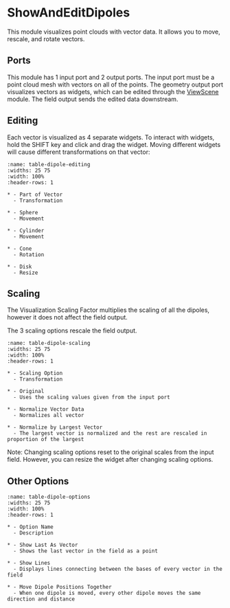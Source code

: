 # ShowAndEditDipoles

This module visualizes point clouds with vector data.
It allows you to move, rescale, and rotate vectors.

## Ports
This module has 1 input port and 2 output ports.
The input port must be a point cloud mesh with vectors on all of the points.
The geometry output port visualizes vectors as widgets, which can be edited through the [ViewScene](../Render/ViewScene.md) module.
The field output sends the edited data downstream.

## Editing
Each vector is visualized as 4 separate widgets.
To interact with widgets, hold the SHIFT key and click and drag the widget.
Moving different widgets will cause different transformations on that vector:

```{list-table}
:name: table-dipole-editing
:widths: 25 75
:width: 100%
:header-rows: 1

* - Part of Vector
  - Transformation

* - Sphere
  - Movement

* - Cylinder
  - Movement

* - Cone
  - Rotation

* - Disk
  - Resize

```

## Scaling
The Visualization Scaling Factor multiplies the scaling of all the dipoles, however it does not affect the field output.

The 3 scaling options rescale the field output.

```{list-table}
:name: table-dipole-scaling
:widths: 25 75
:width: 100%
:header-rows: 1

* - Scaling Option
  - Transformation

* - Original
  - Uses the scaling values given from the input port

* - Normalize Vector Data
  - Normalizes all vector

* - Normalize by Largest Vector
  - The largest vector is normalized and the rest are rescaled in proportion of the largest

```

Note: Changing scaling options reset to the original scales from the input field.
However, you can resize the widget after changing scaling options.

## Other Options

```{list-table}
:name: table-dipole-options
:widths: 25 75
:width: 100%
:header-rows: 1

* - Option Name
  - Description

* - Show Last As Vector
  - Shows the last vector in the field as a point

* - Show Lines
  - Displays lines connecting between the bases of every vector in the field

* - Move Dipole Positions Together
  - When one dipole is moved, every other dipole moves the same direction and distance

```
